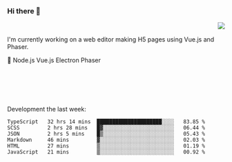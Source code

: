 ### Hi there 👋

<img align="right" src="https://github-readme-stats.vercel.app/api?username=jasonpanggo"/>

<br>
<p align="left">
I'm currently working on a web editor making H5 pages using Vue.js and Phaser.
</p>
<p align="left">
📖 Node.js Vue.js Electron Phaser
</p>
<br>
<br>
<br>
<br>

Development the last week:
<!--START_SECTION:waka-->

```text
TypeScript   32 hrs 14 mins  █████████████████████░░░░   83.85 %
SCSS         2 hrs 28 mins   █▓░░░░░░░░░░░░░░░░░░░░░░░   06.44 %
JSON         2 hrs 5 mins    █▒░░░░░░░░░░░░░░░░░░░░░░░   05.43 %
Markdown     46 mins         ▓░░░░░░░░░░░░░░░░░░░░░░░░   02.03 %
HTML         27 mins         ▒░░░░░░░░░░░░░░░░░░░░░░░░   01.19 %
JavaScript   21 mins         ▒░░░░░░░░░░░░░░░░░░░░░░░░   00.92 %
```

<!--END_SECTION:waka-->

<!--
**JASONPANGGO/jasonpanggo** is a ✨ _special_ ✨ repository because its `README.md` (this file) appears on your GitHub profile.

Here are some ideas to get you started:

- 🔭 I’m currently working on ...
- 🌱 I’m currently learning ...
- 👯 I’m looking to collaborate on ...
- 🤔 I’m looking for help with ...
- 💬 Ask me about ...
- 📫 How to reach me: ...
- 😄 Pronouns: ...
- ⚡ Fun fact: ...
-->
